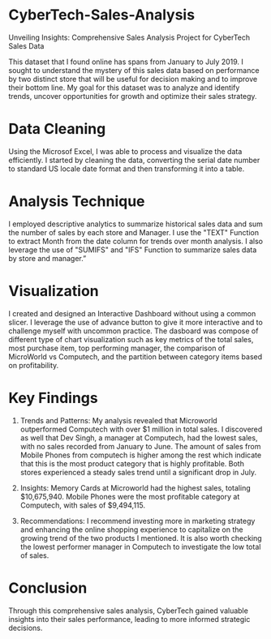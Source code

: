 # CyberTech-Sales-Analysis

Unveiling Insights: Comprehensive Sales Analysis Project for CyberTech Sales Data

This dataset that I found online has spans from January to July 2019. I sought to understand the mystery of this sales data based on performance by two distinct store that will be useful for decision making and to improve their bottom line.
My goal for this dataset was to analyze and identify trends, uncover opportunities for growth and optimize their sales strategy.

# Data Cleaning

Using the Microsof Excel, I was able to process and visualize the data efficiently. I started by cleaning the data, converting the serial date number to standard US locale date format and then transforming it into a table.

# Analysis Technique

I employed descriptive analytics to summarize historical sales data and sum the number of sales by each store and Manager. I use the "TEXT" Function to extract Month from the date column for trends over month analysis.
I also leverage the use of "SUMIFS" and "IFS" Function to summarize sales data by store and manager.”

# Visualization 
I created and designed an Interactive Dashboard without using a common slicer. I leverage the use of advance button to give it more interactive and to challenge myself with uncommon practice. The dasboard was compose of different type of chart visualization such as key metrics of the total sales, most purchase item, top performing manager, the comparison of MicroWorld vs Computech, and the partition between category items based on profitability.

# Key Findings

1. Trends and Patterns:
  My analysis revealed that Microworld outperformed Computech with over $1 million in total sales.
  I discovered as well that Dev Singh, a manager at Computech, had the lowest sales, with no sales recorded from January to June.
  The amount of sales from Mobile Phones from computech is higher among the rest which indicate that this is the most product category that is highly profitable.
  Both stores experienced a steady sales trend until a significant drop in July.

3. Insights: 
  Memory Cards at Microworld had the highest sales, totaling $10,675,940. Mobile Phones were the most profitable category at Computech, with sales of $9,494,115.

4. Recommendations:
  I recommend investing more in marketing strategy and enhancing the online shopping experience to capitalize on the growing trend of the two products I mentioned. It is also worth checking the lowest performer manager in Computech to investigate the low total of sales.

# Conclusion 

Through this comprehensive sales analysis, CyberTech gained valuable insights into their sales performance, leading to more informed strategic decisions.

